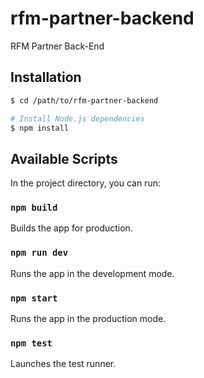 # rfm-partner-backend
RFM Partner Back-End

## Installation
```bash
$ cd /path/to/rfm-partner-backend

# Install Node.js dependencies
$ npm install
```

## Available Scripts
In the project directory, you can run:

### `npm build`
Builds the app for production.

### `npm run dev`
Runs the app in the development mode.

### `npm start`
Runs the app in the production mode.

### `npm test`
Launches the test runner.
